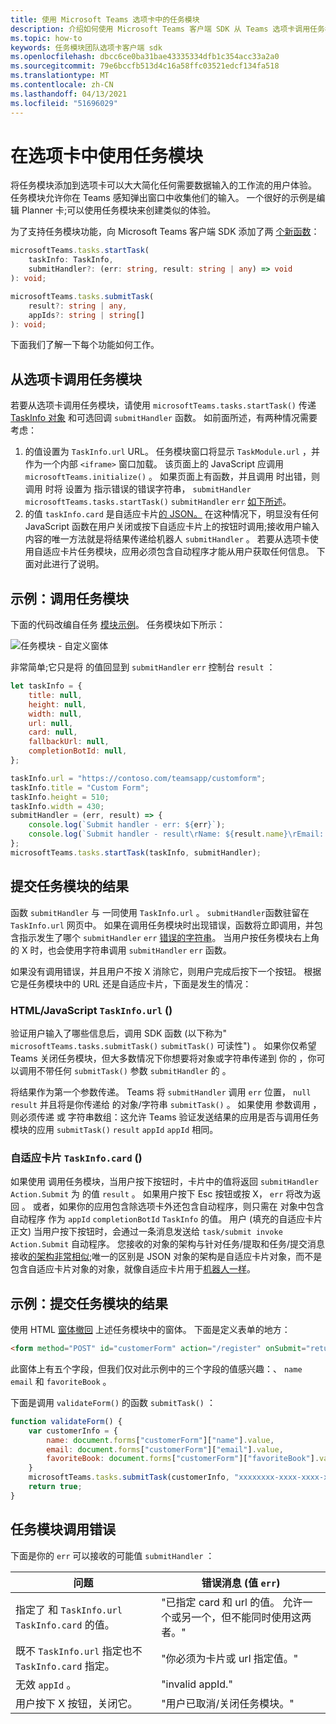```yaml
---
title: 使用 Microsoft Teams 选项卡中的任务模块
description: 介绍如何使用 Microsoft Teams 客户端 SDK 从 Teams 选项卡调用任务模块。
ms.topic: how-to
keywords: 任务模块团队选项卡客户端 sdk
ms.openlocfilehash: dbcc6ce0ba31bae43335334dfb1c354acc33a2a0
ms.sourcegitcommit: 79e6bccfb513d4c16a58ffc03521edcf134fa518
ms.translationtype: MT
ms.contentlocale: zh-CN
ms.lasthandoff: 04/13/2021
ms.locfileid: "51696029"
---
```

# <a name="using-task-modules-in-tabs"></a>在选项卡中使用任务模块

将任务模块添加到选项卡可以大大简化任何需要数据输入的工作流的用户体验。 任务模块允许你在 Teams 感知弹出窗口中收集他们的输入。 一个很好的示例是编辑 Planner 卡;可以使用任务模块来创建类似的体验。

为了支持任务模块功能，向 Microsoft Teams 客户端 SDK 添加了两 [个新函数](/javascript/api/overview/msteams-client)：

```typescript
microsoftTeams.tasks.startTask(
    taskInfo: TaskInfo,
    submitHandler?: (err: string, result: string | any) => void
): void;

microsoftTeams.tasks.submitTask(
    result?: string | any,
    appIds?: string | string[]
): void;
```

下面我们了解一下每个功能如何工作。

## <a name="invoking-a-task-module-from-a-tab"></a>从选项卡调用任务模块

若要从选项卡调用任务模块，请使用 `microsoftTeams.tasks.startTask()` 传递 [TaskInfo 对象](~/task-modules-and-cards/what-are-task-modules.md#the-taskinfo-object) 和可选回调 `submitHandler` 函数。 如前面所述，有两种情况需要考虑：

1. 的值设置为 `TaskInfo.url` URL。 任务模块窗口将显示 `TaskModule.url` ，并作为一个内部 `<iframe>` 窗口加载。 该页面上的 JavaScript 应调用 `microsoftTeams.initialize()` 。 如果页面上有函数，并且调用 时出错，则调用 时将 设置为 指示错误的错误字符串， `submitHandler` `microsoftTeams.tasks.startTask()` `submitHandler` `err` [如下所述](#task-module-invocation-errors)。
1. 的值 `taskInfo.card` 是自适应卡片[的 JSON。](~/task-modules-and-cards/what-are-task-modules.md#adaptive-card-or-adaptive-card-bot-card-attachment) 在这种情况下，明显没有任何 JavaScript 函数在用户关闭或按下自适应卡片上的按钮时调用;接收用户输入内容的唯一方法就是将结果传递给机器人 `submitHandler` 。 若要从选项卡使用自适应卡片任务模块，应用必须包含自动程序才能从用户获取任何信息。 下面对此进行了说明。

## <a name="example-invoking-a-task-module"></a>示例：调用任务模块

下面的代码改编自任务 [模块示例](~/task-modules-and-cards/what-are-task-modules.md#code-sample)。 任务模块如下所示：

![任务模块 - 自定义窗体](~/assets/images/task-module/task-module-custom-form.png)

非常简单;它只是将 的值回显到 `submitHandler` `err` 控制台 `result` ：

```javascript
let taskInfo = {
    title: null,
    height: null,
    width: null,
    url: null,
    card: null,
    fallbackUrl: null,
    completionBotId: null,
};

taskInfo.url = "https://contoso.com/teamsapp/customform";
taskInfo.title = "Custom Form";
taskInfo.height = 510;
taskInfo.width = 430;
submitHandler = (err, result) => {
    console.log(`Submit handler - err: ${err}`);
    console.log(`Submit handler - result\rName: ${result.name}\rEmail: ${result.email}\rFavorite book: ${result.favoriteBook}`);
};
microsoftTeams.tasks.startTask(taskInfo, submitHandler);
```

## <a name="submitting-the-result-of-a-task-module"></a>提交任务模块的结果

函数 `submitHandler` 与 一同使用 `TaskInfo.url` 。 `submitHandler`函数驻留在 `TaskInfo.url` 网页中。 如果在调用任务模块时出现错误，函数将立即调用，并包含指示发生了哪个 `submitHandler` `err` [错误的字符串](#task-module-invocation-errors)。 当用户按任务模块右上角的 X 时，也会使用字符串调用 `submitHandler` `err` 函数。

如果没有调用错误，并且用户不按 X 消除它，则用户完成后按下一个按钮。 根据它是任务模块中的 URL 还是自适应卡片，下面是发生的情况：

### <a name="htmljavascript-taskinfourl"></a>HTML/JavaScript `TaskInfo.url` () 

验证用户输入了哪些信息后，调用 SDK 函数 (以下称为" `microsoftTeams.tasks.submitTask()` `submitTask()` 可读性") 。 如果你仅希望 Teams 关闭任务模块，但大多数情况下你想要将对象或字符串传递到 你的 ，你可以调用不带任何 `submitTask()` 参数 `submitHandler` 的 。

将结果作为第一个参数传递。 Teams 将 `submitHandler` 调用 `err` 位置， `null` `result` 并且将是你传递给 的对象/字符串 `submitTask()` 。 如果使用 参数调用 ，则必须传递 或 字符串数组：这允许 Teams 验证发送结果的应用是否与调用任务模块的应用 `submitTask()` `result`  `appId` `appId` 相同。

### <a name="adaptive-card-taskinfocard"></a>自适应卡片 `TaskInfo.card` () 

如果使用 调用任务模块，当用户按下按钮时，卡片中的值将返回 `submitHandler` `Action.Submit` 为 的值 `result` 。 如果用户按下 Esc 按钮或按 X， `err` 将改为返回 。 或者，如果你的应用包含除选项卡外还包含自动程序，则只需在 对象中包含 自动程序 作为 `appId` `completionBotId` `TaskInfo` 的值。 用户 (填充的自适应卡片正文) 当用户按下按钮时，会通过一条消息发送给 `task/submit invoke` `Action.Submit` 自动程序。 您接收的对象的架构与针对任务/提取和任务/提交消息接收[的架构非常相似](~/task-modules-and-cards/task-modules/task-modules-bots.md#payload-of-taskfetch-and-tasksubmit-messages);唯一的区别是 JSON 对象的架构是自适应卡片对象，而不是包含自适应卡片对象的对象，就像自适应卡片用于[机器人一样](~/task-modules-and-cards/task-modules/task-modules-bots.md#payload-of-taskfetch-and-tasksubmit-messages)。

## <a name="example-submitting-the-result-of-a-task-module"></a>示例：提交任务模块的结果

使用 HTML [窗体撤回](#example-invoking-a-task-module) 上述任务模块中的窗体。 下面是定义表单的地方：

```html
<form method="POST" id="customerForm" action="/register" onSubmit="return validateForm()">
```

此窗体上有五个字段，但我们仅对此示例中的三个字段的值感兴趣：、 `name` `email` 和 `favoriteBook` 。

下面是调用 `validateForm()` 的函数 `submitTask()` ：

```javascript
function validateForm() {
    var customerInfo = {
        name: document.forms["customerForm"]["name"].value,
        email: document.forms["customerForm"]["email"].value,
        favoriteBook: document.forms["customerForm"]["favoriteBook"].value
    }
    microsoftTeams.tasks.submitTask(customerInfo, "xxxxxxxx-xxxx-xxxx-xxxx-xxxxxxxxxxxx");
    return true;
}
```

## <a name="task-module-invocation-errors"></a>任务模块调用错误

下面是你的 `err` 可以接收的可能值 `submitHandler` ：

| 问题 | 错误消息 (值 `err`)  |
| ------- | ------------------------------ |
| 指定了 和 `TaskInfo.url` `TaskInfo.card` 的值。 | "已指定 card 和 url 的值。 允许一个或另一个，但不能同时使用这两者。" |
| 既不 `TaskInfo.url` 指定也不 `TaskInfo.card` 指定。 | "你必须为卡片或 url 指定值。" |
| 无效 `appId` 。 | "invalid appId." |
| 用户按下 X 按钮，关闭它。 | "用户已取消/关闭任务模块。" |
